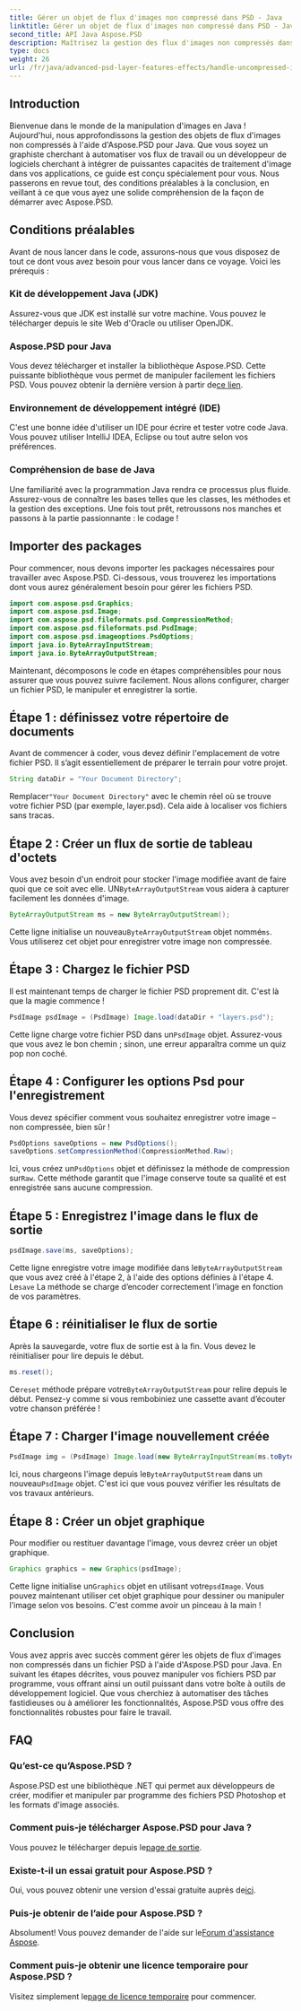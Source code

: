 ```yaml
---
title: Gérer un objet de flux d'images non compressé dans PSD - Java
linktitle: Gérer un objet de flux d'images non compressé dans PSD - Java
second_title: API Java Aspose.PSD
description: Maîtrisez la gestion des flux d'images non compressés dans PSD à l'aide d'Aspose.PSD pour Java avec ce guide facile à suivre. Parfait pour les développeurs et les concepteurs.
type: docs
weight: 26
url: /fr/java/advanced-psd-layer-features-effects/handle-uncompressed-image-stream-object-psd/
---
```

## Introduction
Bienvenue dans le monde de la manipulation d'images en Java ! Aujourd'hui, nous approfondissons la gestion des objets de flux d'images non compressés à l'aide d'Aspose.PSD pour Java. Que vous soyez un graphiste cherchant à automatiser vos flux de travail ou un développeur de logiciels cherchant à intégrer de puissantes capacités de traitement d'image dans vos applications, ce guide est conçu spécialement pour vous. Nous passerons en revue tout, des conditions préalables à la conclusion, en veillant à ce que vous ayez une solide compréhension de la façon de démarrer avec Aspose.PSD.
## Conditions préalables
Avant de nous lancer dans le code, assurons-nous que vous disposez de tout ce dont vous avez besoin pour vous lancer dans ce voyage. Voici les prérequis :
### Kit de développement Java (JDK)
Assurez-vous que JDK est installé sur votre machine. Vous pouvez le télécharger depuis le site Web d'Oracle ou utiliser OpenJDK.
### Aspose.PSD pour Java
 Vous devez télécharger et installer la bibliothèque Aspose.PSD. Cette puissante bibliothèque vous permet de manipuler facilement les fichiers PSD. Vous pouvez obtenir la dernière version à partir de[ce lien](https://releases.aspose.com/psd/java/).
### Environnement de développement intégré (IDE)
C'est une bonne idée d'utiliser un IDE pour écrire et tester votre code Java. Vous pouvez utiliser IntelliJ IDEA, Eclipse ou tout autre selon vos préférences.
### Compréhension de base de Java
Une familiarité avec la programmation Java rendra ce processus plus fluide. Assurez-vous de connaître les bases telles que les classes, les méthodes et la gestion des exceptions.
Une fois tout prêt, retroussons nos manches et passons à la partie passionnante : le codage !
## Importer des packages
Pour commencer, nous devons importer les packages nécessaires pour travailler avec Aspose.PSD. Ci-dessous, vous trouverez les importations dont vous aurez généralement besoin pour gérer les fichiers PSD.
```java
import com.aspose.psd.Graphics;
import com.aspose.psd.Image;
import com.aspose.psd.fileformats.psd.CompressionMethod;
import com.aspose.psd.fileformats.psd.PsdImage;
import com.aspose.psd.imageoptions.PsdOptions;
import java.io.ByteArrayInputStream;
import java.io.ByteArrayOutputStream;
```
Maintenant, décomposons le code en étapes compréhensibles pour nous assurer que vous pouvez suivre facilement. Nous allons configurer, charger un fichier PSD, le manipuler et enregistrer la sortie. 
## Étape 1 : définissez votre répertoire de documents
Avant de commencer à coder, vous devez définir l'emplacement de votre fichier PSD. Il s’agit essentiellement de préparer le terrain pour votre projet. 
```java
String dataDir = "Your Document Directory";
```
 Remplacer`"Your Document Directory"` avec le chemin réel où se trouve votre fichier PSD (par exemple, layer.psd). Cela aide à localiser vos fichiers sans tracas.
## Étape 2 : Créer un flux de sortie de tableau d'octets
 Vous avez besoin d'un endroit pour stocker l'image modifiée avant de faire quoi que ce soit avec elle. UN`ByteArrayOutputStream` vous aidera à capturer facilement les données d'image.
```java
ByteArrayOutputStream ms = new ByteArrayOutputStream();
```
 Cette ligne initialise un nouveau`ByteArrayOutputStream` objet nommé`ms`. Vous utiliserez cet objet pour enregistrer votre image non compressée.
## Étape 3 : Chargez le fichier PSD
Il est maintenant temps de charger le fichier PSD proprement dit. C'est là que la magie commence !
```java
PsdImage psdImage = (PsdImage) Image.load(dataDir + "layers.psd");
```
Cette ligne charge votre fichier PSD dans un`PsdImage` objet. Assurez-vous que vous avez le bon chemin ; sinon, une erreur apparaîtra comme un quiz pop non coché.
## Étape 4 : Configurer les options Psd pour l'enregistrement
Vous devez spécifier comment vous souhaitez enregistrer votre image – non compressée, bien sûr !
```java
PsdOptions saveOptions = new PsdOptions();
saveOptions.setCompressionMethod(CompressionMethod.Raw);
```
 Ici, vous créez un`PsdOptions` objet et définissez la méthode de compression sur`Raw`. Cette méthode garantit que l'image conserve toute sa qualité et est enregistrée sans aucune compression.
## Étape 5 : Enregistrez l'image dans le flux de sortie
```java
psdImage.save(ms, saveOptions);
```
 Cette ligne enregistre votre image modifiée dans le`ByteArrayOutputStream` que vous avez créé à l'étape 2, à l'aide des options définies à l'étape 4. Le`save` La méthode se charge d’encoder correctement l’image en fonction de vos paramètres.
## Étape 6 : réinitialiser le flux de sortie
Après la sauvegarde, votre flux de sortie est à la fin. Vous devez le réinitialiser pour lire depuis le début.
```java
ms.reset();
```
 Ce`reset` méthode prépare votre`ByteArrayOutputStream` pour relire depuis le début. Pensez-y comme si vous rembobiniez une cassette avant d’écouter votre chanson préférée !
## Étape 7 : Charger l'image nouvellement créée
```java
PsdImage img = (PsdImage) Image.load(new ByteArrayInputStream(ms.toByteArray()));
```
 Ici, nous chargeons l'image depuis le`ByteArrayOutputStream` dans un nouveau`PsdImage` objet. C'est ici que vous pouvez vérifier les résultats de vos travaux antérieurs.
## Étape 8 : Créer un objet graphique
Pour modifier ou restituer davantage l'image, vous devrez créer un objet graphique.
```java
Graphics graphics = new Graphics(psdImage);
```
 Cette ligne initialise un`Graphics` objet en utilisant votre`psdImage`. Vous pouvez maintenant utiliser cet objet graphique pour dessiner ou manipuler l'image selon vos besoins. C'est comme avoir un pinceau à la main !
## Conclusion 
Vous avez appris avec succès comment gérer les objets de flux d'images non compressés dans un fichier PSD à l'aide d'Aspose.PSD pour Java. En suivant les étapes décrites, vous pouvez manipuler vos fichiers PSD par programme, vous offrant ainsi un outil puissant dans votre boîte à outils de développement logiciel. Que vous cherchiez à automatiser des tâches fastidieuses ou à améliorer les fonctionnalités, Aspose.PSD vous offre des fonctionnalités robustes pour faire le travail.
## FAQ
### Qu’est-ce qu’Aspose.PSD ?
Aspose.PSD est une bibliothèque .NET qui permet aux développeurs de créer, modifier et manipuler par programme des fichiers PSD Photoshop et les formats d'image associés.
### Comment puis-je télécharger Aspose.PSD pour Java ?
 Vous pouvez le télécharger depuis le[page de sortie](https://releases.aspose.com/psd/java/).
### Existe-t-il un essai gratuit pour Aspose.PSD ?
 Oui, vous pouvez obtenir une version d'essai gratuite auprès de[ici](https://releases.aspose.com/).
### Puis-je obtenir de l’aide pour Aspose.PSD ?
 Absolument! Vous pouvez demander de l'aide sur le[Forum d'assistance Aspose](https://forum.aspose.com/c/psd/34).
### Comment puis-je obtenir une licence temporaire pour Aspose.PSD ?
 Visitez simplement le[page de licence temporaire](https://purchase.aspose.com/temporary-license/) pour commencer.